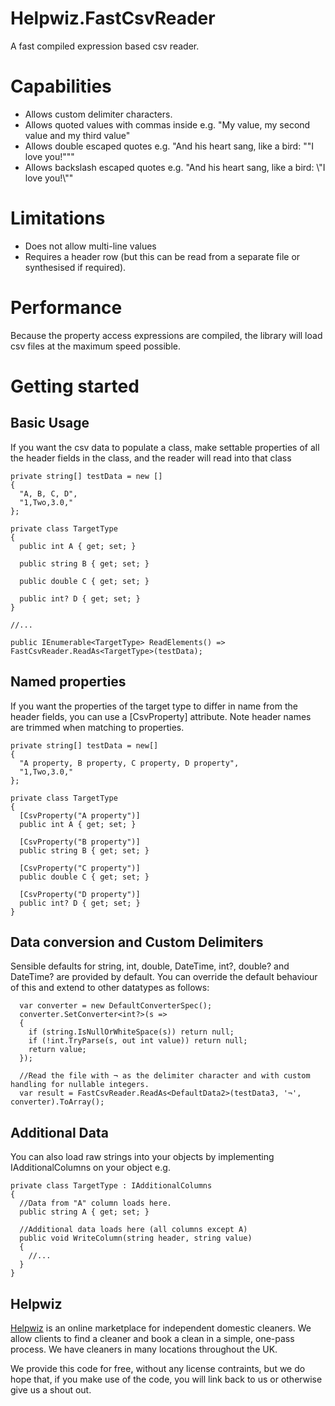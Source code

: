# Helpwiz.FastCsvReader
A fast compiled expression based csv reader.

# Capabilities
- Allows custom delimiter characters.
- Allows quoted values with commas inside e.g. "My value, my second value and my third value"
- Allows double escaped quotes e.g. "And his heart sang, like a bird: ""I love you!"""
- Allows backslash escaped quotes e.g. "And his heart sang, like a bird: \\"I love you!\\""

# Limitations
- Does not allow multi-line values
- Requires a header row (but this can be read from a separate file or synthesised if required).

# Performance
Because the property access expressions are compiled, the library will load csv files at the maximum speed possible.

# Getting started
## Basic Usage

If you want the csv data to populate a class, make settable properties of all the header fields in the class, and the reader will
read into that class


```
private string[] testData = new []
{ 
  "A, B, C, D", 
  "1,Two,3.0,"
};

private class TargetType 
{
  public int A { get; set; }
  
  public string B { get; set; }
  
  public double C { get; set; }
  
  public int? D { get; set; }
}

//...

public IEnumerable<TargetType> ReadElements() => FastCsvReader.ReadAs<TargetType>(testData);
```

## Named properties

If you want the properties of the target type to differ in name from the header fields, you can use a [CsvProperty] attribute.
Note header names are trimmed when matching to properties.

```
private string[] testData = new[]
{
  "A property, B property, C property, D property",
  "1,Two,3.0,"
};

private class TargetType 
{
  [CsvProperty("A property")]
  public int A { get; set; }
  
  [CsvProperty("B property")]
  public string B { get; set; }
  
  [CsvProperty("C property")]
  public double C { get; set; }
  
  [CsvProperty("D property")]
  public int? D { get; set; }
}
```

## Data conversion and Custom Delimiters
Sensible defaults for string, int, double, DateTime, int?, double? and DateTime? are provided by default. You can override the default behaviour of this
and extend to other datatypes as follows:

```
  var converter = new DefaultConverterSpec();
  converter.SetConverter<int?>(s =>
  {
    if (string.IsNullOrWhiteSpace(s)) return null;
    if (!int.TryParse(s, out int value)) return null;
    return value;
  });
  
  //Read the file with ¬ as the delimiter character and with custom handling for nullable integers.
  var result = FastCsvReader.ReadAs<DefaultData2>(testData3, '¬', converter).ToArray();
```

## Additional Data
You can also load raw strings into your objects by implementing IAdditionalColumns on your object e.g.

```
private class TargetType : IAdditionalColumns
{
  //Data from "A" column loads here.
  public string A { get; set; }
  
  //Additional data loads here (all columns except A)
  public void WriteColumn(string header, string value)
  {
    //...
  }
}
```

## Helpwiz
[Helpwiz](https://helpwiz.com) is an online marketplace for independent domestic cleaners. We allow clients to find a cleaner and book a clean 
in a simple, one-pass process. We have cleaners in many locations throughout the UK.

We provide this code for free, without any license contraints, but we do hope that, if you make use of the code, you will
link back to us or otherwise give us a shout out.
